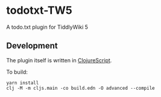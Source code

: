 # todotxt-TW5
A todo.txt plugin for TiddlyWiki 5

## Development

The plugin itself is written in [ClojureScript](https://clojurescript.org).

To build:

    yarn install
    clj -M -m cljs.main -co build.edn -O advanced --compile
